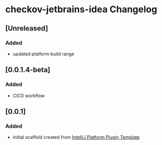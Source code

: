 <!-- Keep a Changelog guide -> https://keepachangelog.com -->

# checkov-jetbrains-idea Changelog

## [Unreleased]
### Added
* updated platform build range
## [0.0.1.4-beta]
### Added
* CICD workflow
## [0.0.1]
### Added
- Initial scaffold created from [IntelliJ Platform Plugin Template](https://github.com/JetBrains/intellij-platform-plugin-template)
